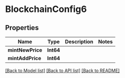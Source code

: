 # BlockchainConfig6

## Properties
Name | Type | Description | Notes
------------ | ------------- | ------------- | -------------
**mintNewPrice** | **Int64** |  | 
**mintAddPrice** | **Int64** |  | 

[[Back to Model list]](../README.md#documentation-for-models) [[Back to API list]](../README.md#documentation-for-api-endpoints) [[Back to README]](../README.md)


